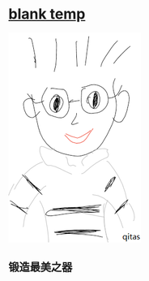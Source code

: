 ﻿# [blank temp](https://github.com/Qitas/blank)


[![sites](qitas/qitas.png)](http://www.qitas.cn)
## 锻造最美之器